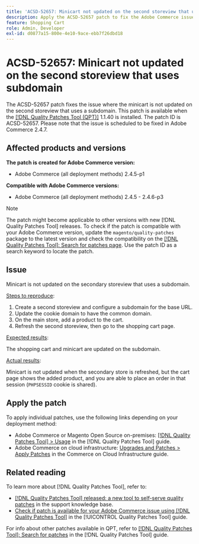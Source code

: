```yaml
---
title: 'ACSD-52657: Minicart not updated on the second storeview that uses subdomain'
description: Apply the ACSD-52657 patch to fix the Adobe Commerce issue where the minicart is not updated on the second storeview that uses a subdomain.
feature: Shopping Cart
role: Admin, Developer
exl-id: d0877a15-800e-4e10-9ace-ebb7f26dbd18
---
```

# ACSD-52657: Minicart not updated on the second storeview that uses subdomain

The ACSD-52657 patch fixes the issue where the minicart is not updated on the second storeview that uses a subdomain. This patch is available when the [[!DNL Quality Patches Tool (QPT)]](https://experienceleague.adobe.com/en/docs/commerce-knowledge-base/kb/announcements/commerce-announcements/magento-quality-patches-released-new-tool-to-self-serve-quality-patches) 1.1.40 is installed. The patch ID is ACSD-52657. Please note that the issue is scheduled to be fixed in Adobe Commerce 2.4.7.

## Affected products and versions

**The patch is created for Adobe Commerce version:**

* Adobe Commerce (all deployment methods) 2.4.5-p1

**Compatible with Adobe Commerce versions:**

* Adobe Commerce (all deployment methods) 2.4.5 - 2.4.6-p3

>[!NOTE]
>
>The patch might become applicable to other versions with new [!DNL Quality Patches Tool] releases. To check if the patch is compatible with your Adobe Commerce version, update the `magento/quality-patches` package to the latest version and check the compatibility on the [[!DNL Quality Patches Tool]: Search for patches page](https://experienceleague.adobe.com/tools/commerce-quality-patches/index.html). Use the patch ID as a search keyword to locate the patch.

## Issue

Minicart is not updated on the secondary storeview that uses a subdomain.

<u>Steps to reproduce</u>:

1. Create a second storeview and configure a subdomain for the base URL.
1. Update the cookie domain to have the common domain.
1. On the main store, add a product to the cart.
1. Refresh the second storeview, then go to the shopping cart page.

<u>Expected results</u>:

The shopping cart and minicart are updated on the subdomain.

<u>Actual results</u>:

Minicart is not updated when the secondary store is refreshed, but the cart page shows the added product, and you are able to place an order in that session (`PHPSESSID` cookie is shared).

## Apply the patch

To apply individual patches, use the following links depending on your deployment method:

* Adobe Commerce or Magento Open Source on-premises: [[!DNL Quality Patches Tool] > Usage](https://experienceleague.adobe.com/docs/commerce-operations/tools/quality-patches-tool/usage.html) in the [!DNL Quality Patches Tool] guide.
* Adobe Commerce on cloud infrastructure: [Upgrades and Patches > Apply Patches](https://experienceleague.adobe.com/docs/commerce-cloud-service/user-guide/develop/upgrade/apply-patches.html) in the Commerce on Cloud Infrastructure guide.

## Related reading

To learn more about [!DNL Quality Patches Tool], refer to:

* [[!DNL Quality Patches Tool] released: a new tool to self-serve quality patches](https://experienceleague.adobe.com/en/docs/commerce-knowledge-base/kb/announcements/commerce-announcements/magento-quality-patches-released-new-tool-to-self-serve-quality-patches) in the support knowledge base.
* [Check if patch is available for your Adobe Commerce issue using [!DNL Quality Patches Tool]](/help/tools/quality-patches-tool/patches-available-in-qpt/check-patch-for-magento-issue-with-magento-quality-patches.md) in the [!UICONTROL Quality Patches Tool] guide.


For info about other patches available in QPT, refer to [[!DNL Quality Patches Tool]: Search for patches](https://experienceleague.adobe.com/tools/commerce-quality-patches/index.html) in the [!DNL Quality Patches Tool] guide.
